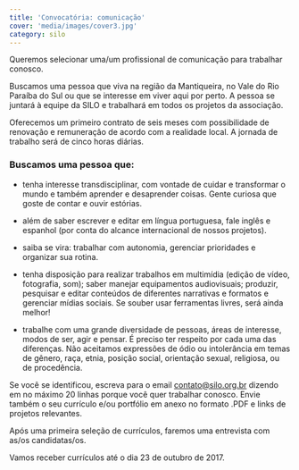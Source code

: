```yaml
---
title: 'Convocatória: comunicação'
cover: 'media/images/cover3.jpg'
category: silo
---
```

Queremos selecionar uma/um profissional de comunicação para trabalhar conosco.

Buscamos uma pessoa que viva na região da Mantiqueira, no Vale do Rio Paraíba do Sul ou que se interesse em viver aqui por perto. A pessoa se juntará à equipe da SILO e trabalhará em todos os projetos da associação.

Oferecemos um primeiro contrato de seis meses com possibilidade de renovação e remuneração de acordo com a realidade local. A jornada de trabalho será de cinco horas diárias.

### Buscamos uma pessoa que:

- tenha interesse transdisciplinar, com vontade de cuidar e transformar o mundo e também aprender e desaprender coisas. Gente curiosa que goste de contar e ouvir estórias.

- além de saber escrever e editar em língua portuguesa, fale inglês e espanhol (por conta do alcance internacional de nossos projetos).

- saiba se vira: trabalhar com autonomia, gerenciar prioridades e organizar sua rotina.

- tenha disposição para realizar trabalhos em multimídia (edição de vídeo, fotografia, som); saber manejar equipamentos audiovisuais; produzir, pesquisar e editar conteúdos de diferentes narrativas e formatos e gerenciar mídias sociais. Se souber usar ferramentas livres, será ainda melhor!

- trabalhe com uma grande diversidade de pessoas, áreas de interesse, modos de ser, agir e pensar. É preciso ter respeito por cada uma das diferenças. Não aceitamos expressões de ódio ou intolerância em temas de gênero, raça, etnia, posição social, orientação sexual, religiosa, ou de procedência.

Se você se identificou, escreva para o email [contato@silo.org.br](mailto:contato@silo.org.br) dizendo em no máximo 20 linhas porque você quer trabalhar conosco. Envie também o seu currículo e/ou portfólio em anexo no formato .PDF e links de projetos relevantes.

Após uma primeira seleção de currículos, faremos uma entrevista com as/os candidatas/os.

Vamos receber currículos até o dia 23 de outubro de 2017.
